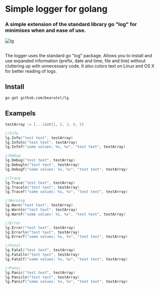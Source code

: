 # Simple logger for golang

### A simple extension of the standard library go "log" for minimises when and ease of use.

![lg](https://user-images.githubusercontent.com/54537638/130920979-8300b657-b953-4671-a567-584fac97f747.png)

<br>
The logger uses the standard go "log" package. Allows you to install and use expanded information (prefix, date and time, file and line) without cluttering up with unnecessary code. It also colors text on Linux and OS X for better reading of logs.
<br>

## Install

```bash
go get github.com/bearatol/lg
```

## Exampels

```go
testArray := [...]int{1, 2, 3, 4, 5}

//Info
lg.Info("test text", testArray)
lg.Infoln("test text", testArray)
lg.Infof("some values: %s, %v", "test text", testArray)

//Debug
lg.Debug("test text", testArray)
lg.Debugln("test text", testArray)
lg.Debugf("some values: %s, %v", "test text", testArray)

//Trace
lg.Trace("test text", testArray)
lg.Traceln("test text", testArray)
lg.Tracef("some values: %s, %v", "test text", testArray)

//Warning
lg.Warn("test text", testArray)
lg.Warnln("test text", testArray)
lg.Warnf("some values: %s, %v", "test text", testArray)

//Error
lg.Error("test text", testArray)
lg.Errorln("test text", testArray)
lg.Errorf("some values: %s, %v", "test text", testArray)

//Fatal
lg.Fatal("test text", testArray)
lg.Fatalln("test text", testArray)
lg.Fatalf("some values: %s, %v", "test text", testArray)

//Panic
lg.Panic("test text", testArray)
lg.Panicln("test text", testArray)
lg.Panicf("some values: %s, %v", "test text", testArray)
```

